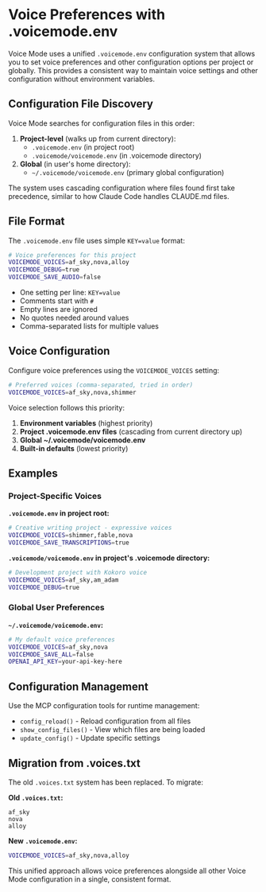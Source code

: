 # Voice Preferences with .voicemode.env

Voice Mode uses a unified `.voicemode.env` configuration system that allows you to set voice preferences and other configuration options per project or globally. This provides a consistent way to maintain voice settings and other configuration without environment variables.

## Configuration File Discovery

Voice Mode searches for configuration files in this order:

1. **Project-level** (walks up from current directory):
   - `.voicemode.env` (in project root)  
   - `.voicemode/voicemode.env` (in .voicemode directory)
2. **Global** (in user's home directory):
   - `~/.voicemode/voicemode.env` (primary global configuration)

The system uses cascading configuration where files found first take precedence, similar to how Claude Code handles CLAUDE.md files.

## File Format

The `.voicemode.env` file uses simple `KEY=value` format:

```bash
# Voice preferences for this project
VOICEMODE_VOICES=af_sky,nova,alloy
VOICEMODE_DEBUG=true
VOICEMODE_SAVE_AUDIO=false
```

- One setting per line: `KEY=value`
- Comments start with `#`
- Empty lines are ignored
- No quotes needed around values
- Comma-separated lists for multiple values

## Voice Configuration

Configure voice preferences using the `VOICEMODE_VOICES` setting:

```bash
# Preferred voices (comma-separated, tried in order)
VOICEMODE_VOICES=af_sky,nova,shimmer
```

Voice selection follows this priority:
1. **Environment variables** (highest priority)
2. **Project .voicemode.env files** (cascading from current directory up)  
3. **Global ~/.voicemode/voicemode.env**
4. **Built-in defaults** (lowest priority)

## Examples

### Project-Specific Voices
**`.voicemode.env` in project root:**
```bash
# Creative writing project - expressive voices
VOICEMODE_VOICES=shimmer,fable,nova
VOICEMODE_SAVE_TRANSCRIPTIONS=true
```

**`.voicemode/voicemode.env` in project's .voicemode directory:**
```bash
# Development project with Kokoro voice
VOICEMODE_VOICES=af_sky,am_adam
VOICEMODE_DEBUG=true
```

### Global User Preferences
**`~/.voicemode/voicemode.env`:**
```bash
# My default voice preferences
VOICEMODE_VOICES=af_sky,nova
VOICEMODE_SAVE_ALL=false
OPENAI_API_KEY=your-api-key-here
```

## Configuration Management

Use the MCP configuration tools for runtime management:

- `config_reload()` - Reload configuration from all files
- `show_config_files()` - View which files are being loaded
- `update_config()` - Update specific settings

## Migration from .voices.txt

The old `.voices.txt` system has been replaced. To migrate:

**Old `.voices.txt`:**
```
af_sky
nova
alloy
```

**New `.voicemode.env`:**
```bash
VOICEMODE_VOICES=af_sky,nova,alloy
```

This unified approach allows voice preferences alongside all other Voice Mode configuration in a single, consistent format.